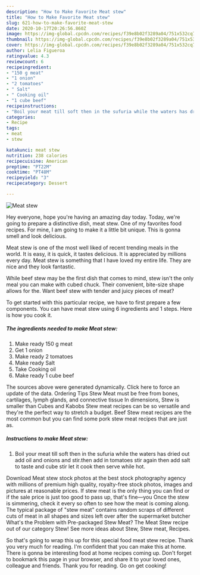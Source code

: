 ```yaml
---
description: "How to Make Favorite Meat stew"
title: "How to Make Favorite Meat stew"
slug: 621-how-to-make-favorite-meat-stew
date: 2020-10-17T20:26:56.860Z
image: https://img-global.cpcdn.com/recipes/f39e8b02f3289a04/751x532cq70/meat-stew-recipe-main-photo.jpg
thumbnail: https://img-global.cpcdn.com/recipes/f39e8b02f3289a04/751x532cq70/meat-stew-recipe-main-photo.jpg
cover: https://img-global.cpcdn.com/recipes/f39e8b02f3289a04/751x532cq70/meat-stew-recipe-main-photo.jpg
author: Lelia Figueroa
ratingvalue: 4.3
reviewcount: 6
recipeingredient:
- "150 g meat"
- "1 onion"
- "2 tomatoes"
- " Salt"
- " Cooking oil"
- "1 cube beef"
recipeinstructions:
- "Boil your meat till soft then in the sufuria while the waters has dried out add oil and onions and stir.then add in tomatoes stir again then add salt to taste and cube stir let it cook then serve while hot."
categories:
- Recipe
tags:
- meat
- stew

katakunci: meat stew 
nutrition: 238 calories
recipecuisine: American
preptime: "PT22M"
cooktime: "PT48M"
recipeyield: "3"
recipecategory: Dessert

---
```



![Meat stew](https://img-global.cpcdn.com/recipes/f39e8b02f3289a04/751x532cq70/meat-stew-recipe-main-photo.jpg)

Hey everyone, hope you're having an amazing day today. Today, we're going to prepare a distinctive dish, meat stew. One of my favorites food recipes. For mine, I am going to make it a little bit unique. This is gonna smell and look delicious.

Meat stew is one of the most well liked of recent trending meals in the world. It is easy, it is quick, it tastes delicious. It is appreciated by millions every day. Meat stew is something that I have loved my entire life. They are nice and they look fantastic.

While beef stew may be the first dish that comes to mind, stew isn&#39;t the only meal you can make with cubed chuck. Their convenient, bite-size shape allows for the. Want beef stew with tender and juicy pieces of meat?


To get started with this particular recipe, we have to first prepare a few components. You can have meat stew using 6 ingredients and 1 steps. Here is how you cook it.

<!--inarticleads1-->

##### The ingredients needed to make Meat stew:

1. Make ready 150 g meat
1. Get 1 onion
1. Make ready 2 tomatoes
1. Make ready  Salt
1. Take  Cooking oil
1. Make ready 1 cube beef


The sources above were generated dynamically. Click here to force an update of the data. Ordering Tips Stew Meat must be free from bones, cartilages, lymph glands, and connective tissue In dimensions, Stew is smaller than Cubes and Kabobs Stew meat recipes can be so versatile and they&#39;re the perfect way to stretch a budget. Beef Stew meat recipes are the most common but you can find some pork stew meat recipes that are just as. 

<!--inarticleads2-->

##### Instructions to make Meat stew:

1. Boil your meat till soft then in the sufuria while the waters has dried out add oil and onions and stir.then add in tomatoes stir again then add salt to taste and cube stir let it cook then serve while hot.


Download Meat stew stock photos at the best stock photography agency with millions of premium high quality, royalty-free stock photos, images and pictures at reasonable prices. If stew meat is the only thing you can find or if the sale price is just too good to pass up, that&#39;s fine—you Once the stew is simmering, check it every so often to see how the meat is coming along. The typical package of &#34;stew meat&#34; contains random scraps of different cuts of meat in all shapes and sizes left over after the supermarket butcher What&#39;s the Problem with Pre-packaged Stew Meat? The Meat Stew recipe out of our category Stew! See more ideas about Stew, Stew meat, Recipes. 

So that's going to wrap this up for this special food meat stew recipe. Thank you very much for reading. I'm confident that you can make this at home. There is gonna be interesting food at home recipes coming up. Don't forget to bookmark this page in your browser, and share it to your loved ones, colleague and friends. Thank you for reading. Go on get cooking!
